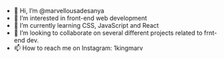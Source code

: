 - 👋 Hi, I’m @marvellousadesanya
- 👀 I’m interested in front-end web development
- 🌱 I’m currently learning CSS, JavaScript and React
- 💞️ I’m looking to collaborate on several different projects related to frnt-end dev.
- 📫 How to reach me on Instagram: 1kingmarv

<!---
marvellousadesanya/marvellousadesanya is a ✨ special ✨ repository because its `README.md` (this file) appears on your GitHub profile.
You can click the Preview link to take a look at your changes.
--->
